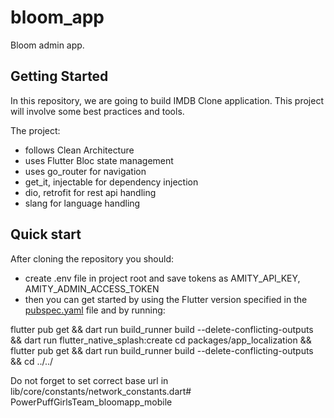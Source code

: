 # bloom_app

Bloom admin app.

## Getting Started

In this repository, we are going to build IMDB Clone application. This project will involve some
best practices and tools.

The project:

- follows Clean Architecture
- uses Flutter Bloc state management
- uses go_router for navigation
- get_it, injectable for dependency injection
- dio, retrofit for rest api handling
- slang for language handling

## Quick start

After cloning the repository you should:

- create .env file in project root and save tokens as AMITY_API_KEY, AMITY_ADMIN_ACCESS_TOKEN
- then you can get started by using the Flutter version specified in
  the [pubspec.yaml](pubspec.yaml) file and by running:

flutter pub get && dart run build_runner build --delete-conflicting-outputs
&& dart run flutter_native_splash:create
cd packages/app_localization && flutter pub get && dart run build_runner build --delete-conflicting-outputs && cd ../../

Do not forget to set correct base url in lib/core/constants/network_constants.dart# PowerPuffGirlsTeam_bloomapp_mobile

